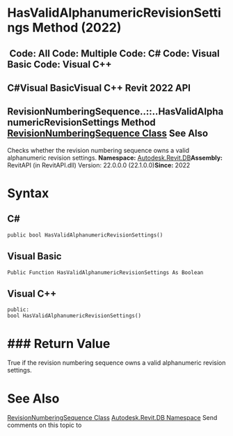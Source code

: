 # HasValidAlphanumericRevisionSettings Method (2022)

﻿
 Code: All Code: Multiple Code: C# Code: Visual Basic Code: Visual C++   
---  
C#Visual BasicVisual C++
Revit 2022 API  
---  
RevisionNumberingSequence..::..HasValidAlphanumericRevisionSettings Method   
[RevisionNumberingSequence Class](52b6f8d8-4d5e-dfee-7782-5cd7a77ee543.md "RevisionNumberingSequence Class") See Also  
---  
Checks whether the revision numbering sequence owns a valid alphanumeric revision settings. 
**Namespace:** [Autodesk.Revit.DB](87546ba7-461b-c646-cbb1-2cb8f5bff8b2.md "Autodesk.Revit.DB Namespace")**Assembly:** RevitAPI (in RevitAPI.dll) Version: 22.0.0.0 (22.1.0.0)**Since:** 2022 
# Syntax
C#  
---  
```text
public bool HasValidAlphanumericRevisionSettings()
```
  
Visual Basic  
---  
```text
Public Function HasValidAlphanumericRevisionSettings As Boolean
```
  
Visual C++  
---  
```text
public:
bool HasValidAlphanumericRevisionSettings()
```
  
# ### Return Value
True if the revision numbering sequence owns a valid alphanumeric revision settings. 
# See Also
[RevisionNumberingSequence Class](52b6f8d8-4d5e-dfee-7782-5cd7a77ee543.md "RevisionNumberingSequence Class")
[Autodesk.Revit.DB Namespace](87546ba7-461b-c646-cbb1-2cb8f5bff8b2.md "Autodesk.Revit.DB Namespace")
Send comments on this topic to 